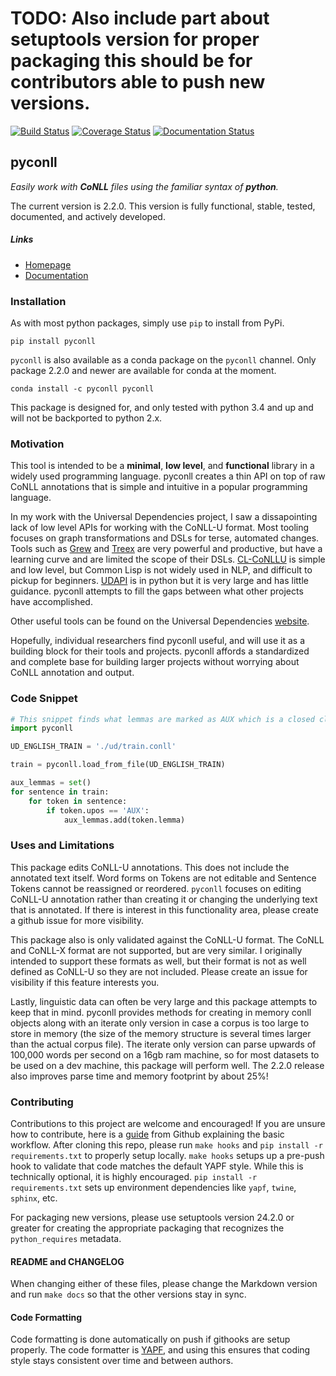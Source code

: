 # TODO: Also include part about setuptools version for proper packaging this should be for contributors able to push new versions.

[![Build Status](https://travis-ci.org/pyconll/pyconll.svg?branch=master)](https://travis-ci.org/pyconll/pyconll)
[![Coverage Status](https://coveralls.io/repos/github/pyconll/pyconll/badge.svg?branch=master)](https://coveralls.io/github/pyconll/pyconll?branch=master)
[![Documentation Status](https://readthedocs.org/projects/pyconll/badge/?version=stable)](https://pyconll.readthedocs.io/en/latest/?badge=latest)

## pyconll

*Easily work with **CoNLL** files using the familiar syntax of **python**.*

The current version is 2.2.0. This version is fully functional, stable, tested, documented, and actively developed.

##### Links
- [Homepage](https://pyconll.github.io)
- [Documentation](https://pyconll.readthedocs.io/)


### Installation

As with most python packages, simply use `pip` to install from PyPi.

```
pip install pyconll
```

`pyconll` is also available as a conda package on the `pyconll` channel. Only package 2.2.0 and newer are available for conda at the moment.

```
conda install -c pyconll pyconll
```

This package is designed for, and only tested with python 3.4 and up and will not be backported to python 2.x.


### Motivation

This tool is intended to be a **minimal**, **low level**, and **functional** library in a widely used programming language. pyconll creates a thin API on top of raw CoNLL annotations that is simple and intuitive in a popular programming language.

In my work with the Universal Dependencies project, I saw a dissapointing lack of low level APIs for working with the CoNLL-U format. Most tooling focuses on graph transformations and DSLs for terse, automated changes. Tools such as [Grew](http://grew.fr/) and [Treex](http://ufal.mff.cuni.cz/treex) are very powerful and productive, but have a learning curve and are limited the scope of their DSLs. [CL-CoNLLU](https://github.com/own-pt/cl-conllu/) is simple and low level, but Common Lisp is not widely used in NLP, and difficult to pickup for beginners. [UDAPI](http://udapi.github.io/) is in python but it is very large and has little guidance. pyconll attempts to fill the gaps between what other projects have accomplished.

Other useful tools can be found on the Universal Dependencies [website](https://universaldependencies.org/tools.html).

Hopefully, individual researchers find pyconll useful, and will use it as a building block for their tools and projects. pyconll affords a standardized and complete base for building larger projects without worrying about CoNLL annotation and output.


### Code Snippet

```python
# This snippet finds what lemmas are marked as AUX which is a closed class POS in UD
import pyconll

UD_ENGLISH_TRAIN = './ud/train.conll'

train = pyconll.load_from_file(UD_ENGLISH_TRAIN)

aux_lemmas = set()
for sentence in train:
    for token in sentence:
        if token.upos == 'AUX':
            aux_lemmas.add(token.lemma)
```


### Uses and Limitations

This package edits CoNLL-U annotations. This does not include the annotated text itself. Word forms on Tokens are not editable and Sentence Tokens cannot be reassigned or reordered. `pyconll` focuses on editing CoNLL-U annotation rather than creating it or changing the underlying text that is annotated. If there is interest in this functionality area, please create a github issue for more visibility.

This package also is only validated against the CoNLL-U format. The CoNLL and CoNLL-X format are not supported, but are very similar. I originally intended to support these formats as well, but their format is not as well defined as CoNLL-U so they are not included. Please create an issue for visibility if this feature interests you.

Lastly, linguistic data can often be very large and this package attempts to keep that in mind. pyconll provides methods for creating in memory conll objects along with an iterate only version in case a corpus is too large to store in memory (the size of the memory structure is several times larger than the actual corpus file). The iterate only version can parse upwards of 100,000 words per second on a 16gb ram machine, so for most datasets to be used on a dev machine, this package will perform well. The 2.2.0 release also improves parse time and memory footprint by about 25%!


### Contributing

Contributions to this project are welcome and encouraged! If you are unsure how to contribute, here is a [guide](https://help.github.com/en/articles/creating-a-pull-request-from-a-fork) from Github explaining the basic workflow. After cloning this repo, please run `make hooks` and `pip install -r requirements.txt` to properly setup locally. `make hooks` setups up a pre-push hook to validate that code matches the default YAPF style. While this is technically optional, it is highly encouraged. `pip install -r requirements.txt` sets up environment dependencies like `yapf`, `twine`, `sphinx`, etc.

For packaging new versions, please use setuptools version 24.2.0 or greater for creating the appropriate packaging that recognizes the `python_requires` metadata.


#### README and CHANGELOG

When changing either of these files, please change the Markdown version and run ``make docs`` so that the other versions stay in sync.


#### Code Formatting

Code formatting is done automatically on push if githooks are setup properly. The code formatter is [YAPF](https://github.com/google/yapf), and using this ensures that coding style stays consistent over time and between authors.
